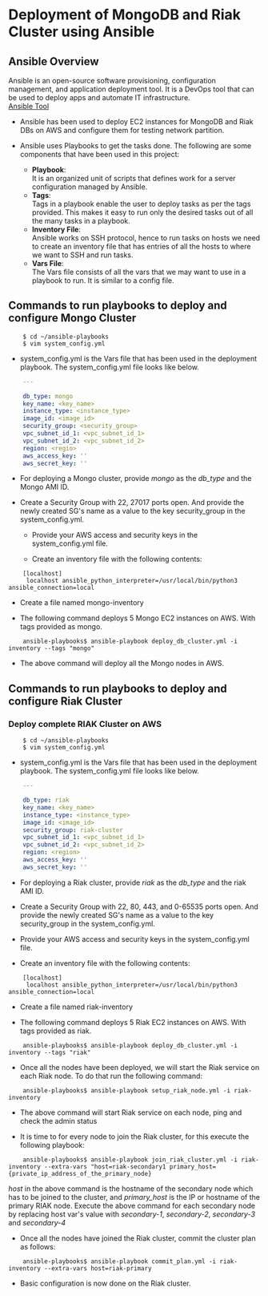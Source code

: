 # Deployment of MongoDB and Riak Cluster using Ansible


## Ansible Overview

Ansible is an open-source software provisioning, configuration management, and application deployment tool. It is a DevOps tool that can be used to deploy apps and automate IT infrastructure.</br>
[Ansible Tool](https://www.ansible.com/)

- Ansible has been used to deploy EC2 instances for MongoDB and Riak DBs on AWS and configure them for testing network partition. 

- Ansible uses Playbooks to get the tasks done. The following are some components that have been used in this project:
  - **Playbook**:</br>
    It is an organized unit of scripts that defines work for a server configuration managed by Ansible.
  - **Tags**:</br>
    Tags in a playbook enable the user to deploy tasks as per the tags provided. This makes it easy to run only the desired tasks out of all the many tasks in a playbook.
  - **Inventory File**:</br>
    Ansible works on SSH protocol, hence to run tasks on hosts we need to create an inventory file that has entries of all the hosts to where we want to SSH and run tasks. 
  - **Vars File**:</br>
    The Vars file consists of all the vars that we may want to use in a playbook to run. It is similar to a config file.
    
## Commands to run playbooks to deploy and configure Mongo Cluster

```shell
    $ cd ~/ansible-playbooks
    $ vim system_config.yml
```
- system_config.yml is the Vars file that has been used in the deployment playbook.  The system_config.yml file looks like below.
   
```yaml
    ---

    db_type: mongo
    key_name: <key_name>
    instance_type: <instance_type>
    image_id: <image_id>
    security_group: <security_group>
    vpc_subnet_id_1: <vpc_subnet_id_1>
    vpc_subnet_id_2: <vpc_subnet_id_2>
    region: <regio>
    aws_access_key: ''
    aws_secret_key: ''
```
   
- For deploying a Mongo cluster, provide _mongo_ as the _db_type_ and the Mongo AMI ID.

- Create a Security Group with 22, 27017 ports open. And provide the newly created SG's name as a value to the key security_group in the system_config.yml.
   
   - Provide your AWS access and security keys in the system_config.yml file.
   
   - Create an inventory file with the following contents:
   
```
    [localhost]
     localhost ansible_python_interpreter=/usr/local/bin/python3  ansible_connection=local
```
  - Create a file named mongo-inventory

- The following command deploys 5 Mongo EC2 instances on AWS. With tags provided as mongo.
   
```shell
    ansible-playbooks$ ansible-playbook deploy_db_cluster.yml -i inventory --tags "mongo" 
```
    
- The above command will deploy all the Mongo nodes in AWS.
    
## Commands to run playbooks to deploy and configure Riak Cluster

### Deploy complete RIAK Cluster on AWS

```shell
    $ cd ~/ansible-playbooks
    $ vim system_config.yml
```
   - system_config.yml is the Vars file that has been used in the deployment playbook.  The system_config.yml file looks like below.
   
```yaml
    ---

    db_type: riak
    key_name: <key_name>
    instance_type: <instance_type>
    image_id: <image_id>
    security_group: riak-cluster
    vpc_subnet_id_1: <vpc_subnet_id_1>
    vpc_subnet_id_2: <vpc_subnet_id_2>
    region: <region>
    aws_access_key: ''
    aws_secret_key: ''
```
   
   - For deploying a Riak cluster, provide _riak_ as the _db_type_ and the riak AMI ID.
   
   - Create a Security Group with 22, 80, 443, and 0-65535 ports open. And provide the newly created SG's name as a value to the key security_group in the system_config.yml.
   
   - Provide your AWS access and security keys in the system_config.yml file.
   
   - Create an inventory file with the following contents:
   
```
    [localhost]
     localhost ansible_python_interpreter=/usr/local/bin/python3  ansible_connection=local
```

   - Create a file named riak-inventory
  
   - The following command deploys 5 Riak EC2 instances on AWS. With tags provided as riak.
   
```shell
    ansible-playbooks$ ansible-playbook deploy_db_cluster.yml -i inventory --tags "riak" 
```

   - Once all the nodes have been deployed, we will start the Riak service on each Riak node. To do that run the following command:

```shell
    ansible-playbooks$ ansible-playbook setup_riak_node.yml -i riak-inventory  
```

   - The above command will start Riak service on each node, ping and check the admin status
   
   - It is time to for every node to join the Riak cluster, for this execute the following playbook:
   
```shell
    ansible-playbooks$ ansible-playbook join_riak_cluster.yml -i riak-inventory --extra-vars "host=riak-secondary1 primary_host={private_ip_address_of_the_primary_node}
```
   _host_ in the above command is the hostname of the secondary node which has to be joined to the cluster, and _primary_host_ is the IP or hostname of the primary RIAK node. 
   Execute the above command for each secondary node by replacing host var's value with _secondary-1_, _secondary-2_, _secondary-3_ and _secondary-4_
   
   - Once all the nodes have joined the Riak cluster, commit the cluster plan as follows:
 
```shell
    ansible-playbooks$ ansible-playbook commit_plan.yml -i riak-inventory --extra-vars host=riak-primary
```

  - Basic configuration is now done on the Riak cluster. 
   
